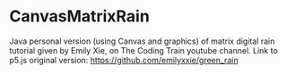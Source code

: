 # CanvasMatrixRain
Java personal version (using Canvas and graphics) of matrix digital rain tutorial given by Emily Xie, on The Coding Train youtube channel.
Link to p5.js original version: https://github.com/emilyxxie/green_rain
